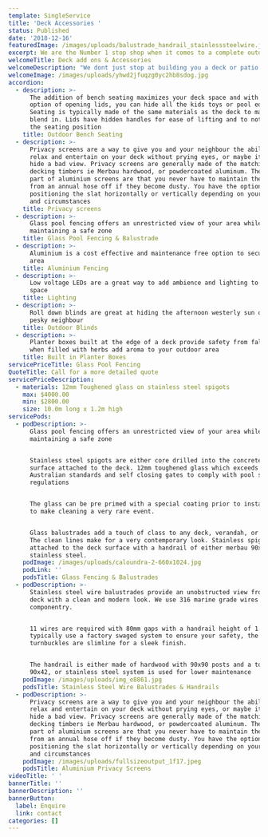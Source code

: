 ```yaml
---
template: SingleService
title: 'Deck Accessories '
status: Published
date: '2018-12-16'
featuredImage: /images/uploads/balustrade_handrail_stainlesssteelwire.jpg
excerpt: We are the Number 1 stop shop when it comes to a complete outdoor makeover
welcomeTitle: Deck add ons & Accessories
welcomeDescription: "We dont just stop at building you a deck or patio roof, there is a full catalogue of add ons and accessories that are also available.  •\tBench seating •\tPrivacy screens •\tGlass pool fencing and balustrades •\tAluminium fencing •\tLighting (Low voltage LEDs) •\tBlinds •\tBuilt in planter boxes"
welcomeImage: /images/uploads/yhwd2jfuqzg0yc2hb8sdog.jpg
accordion:
  - description: >-
      The addition of bench seating maximizes your deck space and with the
      option of opening lids, you can hide all the kids toys or pool equipment.
      Seating is typically made of the same materials as the deck to make it
      blend in. Lids have hidden handles for ease of lifting and to not obstruct
      the seating position
    title: Outdoor Bench Seating
  - description: >-
      Privacy screens are a way to give you and your neighbour the ability to
      relax and entertain on your deck without prying eyes, or maybe its just to
      hide a bad view. Privacy screens are generally made of the matching
      decking timbers ie Merbau hardwood, or powdercoated aluminum. The best
      part of aluminium screens are that you never have to maintain them, apart
      from an annual hose off if they become dusty. You have the option of
      positioning the slat horizontally or vertically depending on your taste
      and circumstances  
    title: Privacy screens
  - description: >-
      Glass pool fencing offers an unrestricted view of your area while
      maintaining a safe zone
    title: Glass Pool Fencing & Balustrade
  - description: >-
      Aluminium is a cost effective and maintenance free option to secure your
      area
    title: Aluminium Fencing
  - description: >-
      Low voltage LEDs are a great way to add ambience and lighting to a dark
      space
    title: Lighting
  - description: >-
      Roll down blinds are great at hiding the afternoon westerly sun or that
      pesky neighbour
    title: Outdoor Blinds
  - description: >-
      Planter boxes built at the edge of a deck provide safety from falling and
      when filled with herbs add aroma to your outdoor area
    title: Built in Planter Boxes
servicePriceTitle: Glass Pool Fencing
QuoteTitle: Call for a more detailed quote
servicePriceDescription:
  - materials: 12mm Toughened glass on stainless steel spigots
    max: $4000.00
    min: $2800.00
    size: 10.0m long x 1.2m high
servicePods:
  - podDescription: >-
      Glass pool fencing offers an unrestricted view of your area while
      maintaining a safe zone 


      Stainless steel spigots are either core drilled into the concrete floor or
      surface attached to the deck. 12mm toughened glass which exceeds
      Australian standards and self closing gates to comply with pool safety
      regulations


      The glass can be pre primed with a special coating prior to installation
      to make cleaning a very rare event.


      Glass balustrades add a touch of class to any deck, verandah, or balcony.
      The clean lines make for a very contemporary look. Stainless spigots
      attached to the deck surface with a handrail of either merbau 90x42mm or
      stainless steel.
    podImage: /images/uploads/caloundra-2-660x1024.jpg
    podLink: ''
    podsTitle: Glass Fencing & Balustrades
  - podDescription: >-
      Stainless steel wire balustrades provide an unobstructed view from your
      deck with a clean and modern look. We use 316 marine grade wires and
      componentry.


      11 wires are required with 80mm gaps with a handrail height of 1.0m. We
      typically use a factory swaged system to ensure your safety, the
      turnbuckles are slimline for a sleek finish.


      The handrail is either made of hardwood with 90x90 posts and a top rail of
      90x42, or stainless steel system is used for lower maintenance
    podImage: /images/uploads/img_e8861.jpg
    podsTitle: Stainless Steel Wire Balustrades & Handrails
  - podDescription: >-
      Privacy screens are a way to give you and your neighbour the ability to
      relax and entertain on your deck without prying eyes, or maybe its just to
      hide a bad view. Privacy screens are generally made of the matching
      decking timbers ie Merbau hardwood, or powdercoated aluminum. The best
      part of aluminium screens are that you never have to maintain them, apart
      from an annual hose off if they become dusty. You have the option of
      positioning the slat horizontally or vertically depending on your taste
      and circumstances
    podImage: /images/uploads/fullsizeoutput_1f17.jpeg
    podsTitle: Aluminium Privacy Screens
videoTitle: ' '
bannerTitle: ''
bannerDescription: ''
bannerButton:
  label: Enquire
  link: contact
categories: []
---
```


